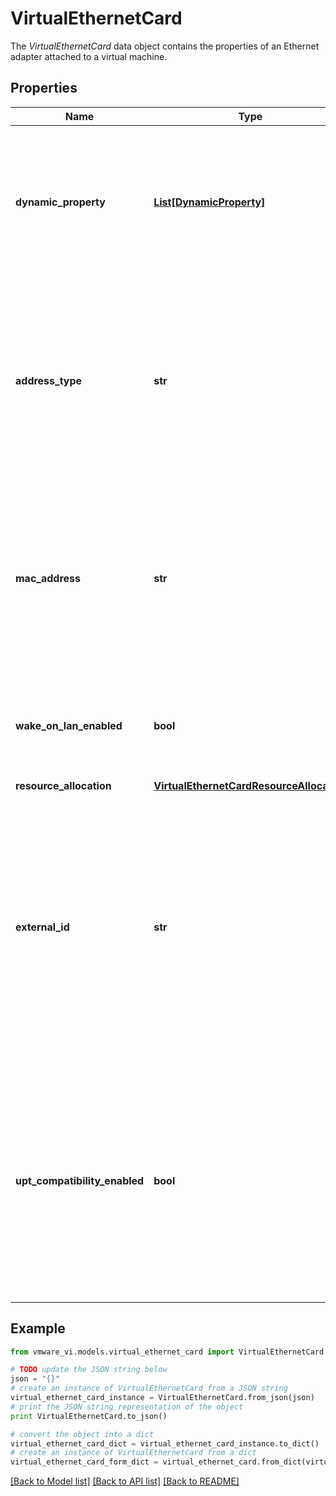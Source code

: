 # VirtualEthernetCard

The *VirtualEthernetCard* data object contains the properties of an Ethernet adapter attached to a virtual machine. 

## Properties
Name | Type | Description | Notes
------------ | ------------- | ------------- | -------------
**dynamic_property** | [**List[DynamicProperty]**](DynamicProperty.md) | Set of dynamic properties.  This property is optional because only the properties of an object that are unknown to a client will be part of this set. This property is not readonly just in case we want to send such properties from a client in the future.  | [optional] 
**address_type** | **str** | MAC address type.  Valid values for address type are: &lt;dl&gt; &lt;dt&gt;Manual&lt;/dt&gt; &lt;dd&gt;Statically assigned MAC address.&lt;/dd&gt; &lt;dt&gt;Generated&lt;/dt&gt; &lt;dd&gt;Automatically generated MAC address.&lt;/dd&gt; &lt;dt&gt;Assigned&lt;/dt&gt; &lt;dd&gt;MAC address assigned by VirtualCenter.&lt;/dd&gt; &lt;/dl&gt;  | [optional] 
**mac_address** | **str** | MAC address assigned to the virtual network adapter.  Clients can set this property to any of the allowed address types. The server might override the specified value for \&quot;Generated\&quot; or \&quot;Assigned\&quot; if it does not fall in the right ranges or is determined to be a duplicate.  | [optional] 
**wake_on_lan_enabled** | **bool** | Indicates whether wake-on-LAN is enabled on this virtual network adapter.  Clients can set this property to selectively enable or disable wake-on-LAN.  | [optional] 
**resource_allocation** | [**VirtualEthernetCardResourceAllocation**](VirtualEthernetCardResourceAllocation.md) |  | [optional] 
**external_id** | **str** | An ID assigned to the virtual network adapter by external management plane or controller.  The value and format of this property is determined by external management plane or controller, and vSphere doesn&#39;t do any validation. It&#39;s also up to external management plane or controller to set, unset or maintain this property. Setting this property with an empty string value will unset the property.  ***Since:*** vSphere API 6.0  | [optional] 
**upt_compatibility_enabled** | **bool** | Deprecated as of vSphere API 8.0. VMDirectPath Gen 2 is no longer supported and there is no replacement.  Indicates whether UPT(Universal Pass-through) compatibility is enabled on this network adapter.  UPT is only compatible for Vmxnet3 adapter. Clients can set this property enabled or disabled if ethernet virtual device is Vmxnet3.  ***Since:*** vSphere API 6.0  | [optional] 

## Example

```python
from vmware_vi.models.virtual_ethernet_card import VirtualEthernetCard

# TODO update the JSON string below
json = "{}"
# create an instance of VirtualEthernetCard from a JSON string
virtual_ethernet_card_instance = VirtualEthernetCard.from_json(json)
# print the JSON string representation of the object
print VirtualEthernetCard.to_json()

# convert the object into a dict
virtual_ethernet_card_dict = virtual_ethernet_card_instance.to_dict()
# create an instance of VirtualEthernetCard from a dict
virtual_ethernet_card_form_dict = virtual_ethernet_card.from_dict(virtual_ethernet_card_dict)
```
[[Back to Model list]](../README.md#documentation-for-models) [[Back to API list]](../README.md#documentation-for-api-endpoints) [[Back to README]](../README.md)



